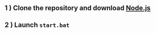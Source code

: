 ## 1 ) Clone the repository and download [Node.js](https://nodejs.org/en/download)

## 2 )  Launch `start.bat`
